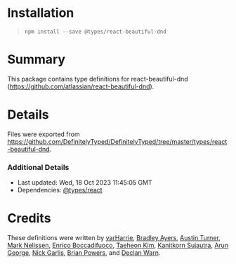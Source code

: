# Installation
> `npm install --save @types/react-beautiful-dnd`

# Summary
This package contains type definitions for react-beautiful-dnd (https://github.com/atlassian/react-beautiful-dnd).

# Details
Files were exported from https://github.com/DefinitelyTyped/DefinitelyTyped/tree/master/types/react-beautiful-dnd.

### Additional Details
 * Last updated: Wed, 18 Oct 2023 11:45:05 GMT
 * Dependencies: [@types/react](https://npmjs.com/package/@types/react)

# Credits
These definitions were written by [varHarrie](https://github.com/varHarrie), [Bradley Ayers](https://github.com/bradleyayers), [Austin Turner](https://github.com/paustint), [Mark Nelissen](https://github.com/marknelissen), [Enrico Boccadifuoco](https://github.com/enricoboccadifuoco), [Taeheon Kim](https://github.com/lonyele), [Kanitkorn Sujautra](https://github.com/lukyth), [Arun George](https://github.com/aruniverse), [Nick Garlis](https://github.com/nickgarlis), [Brian Powers](https://github.com/brianspowers), and [Declan Warn](https://github.com/declan-warn).
